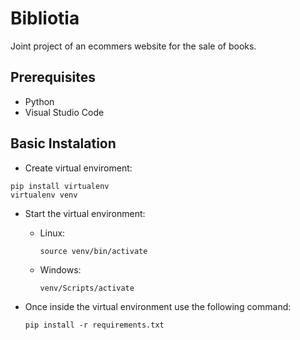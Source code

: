 # Bibliotia
Joint project of an ecommers website for the sale of books. 

## Prerequisites
  - Python
  - Visual Studio Code

## Basic Instalation
  - Create virtual enviroment:
  ```
  pip install virtualenv
  virtualenv venv
  ```

  - Start the virtual environment:
    
      - Linux:
        ```
        source venv/bin/activate
        ```

      - Windows:
        ```
        venv/Scripts/activate
        ```
        
  - Once inside the virtual environment use the following command:
    ```
    pip install -r requirements.txt
    ```
